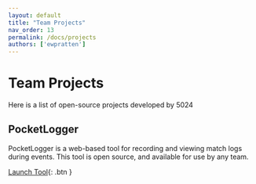 ```yaml
---
layout: default
title: "Team Projects"
nav_order: 13
permalink: /docs/projects
authors: ['ewpratten']
---
```


# Team Projects
Here is a list of open-source projects developed by 5024

## PocketLogger
PocketLogger is a web-based tool for recording and viewing match logs during events. This tool is open source, and available for use by any team.

[Launch Tool](/PocketLogger){: .btn }